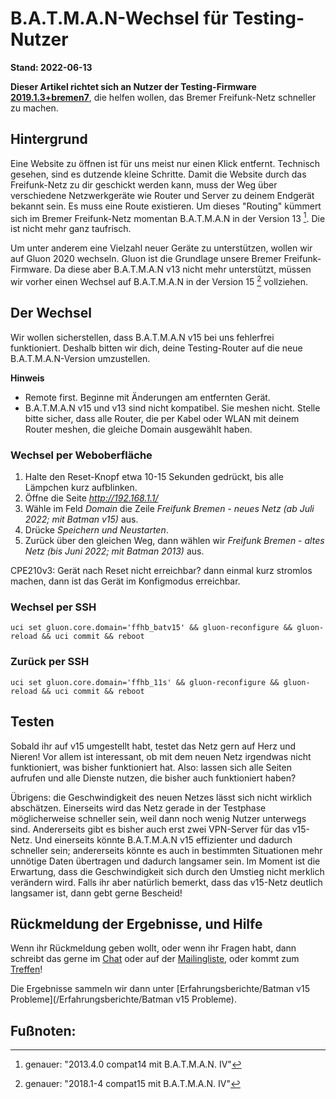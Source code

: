 # B.A.T.M.A.N-Wechsel für Testing-Nutzer

**Stand: 2022-06-13** 

__Dieser Artikel richtet sich an Nutzer der Testing-Firmware  [2019.1.3+bremen7](https://wiki.bremen.freifunk.net/Firmware/Changelog#2019-1-3-bremen7)__, die helfen wollen, das Bremer Freifunk-Netz schneller zu machen.

## Hintergrund
Eine Website zu öffnen ist für uns meist nur einen Klick entfernt. Technisch gesehen, sind es dutzende kleine Schritte. Damit die Website durch das Freifunk-Netz zu dir geschickt werden kann, muss der Weg über verschiedene Netzwerkgeräte wie Router und Server zu deinem Endgerät bekannt sein. Es muss eine Route existieren. Um dieses "Routing" kümmert sich im Bremer Freifunk-Netz momentan B.A.T.M.A.N in der Version 13 [^versV13]. Die ist nicht mehr ganz taufrisch.

Um unter anderem eine Vielzahl neuer Geräte zu unterstützen, wollen wir auf Gluon 2020 wechseln. Gluon ist die Grundlage unsere Bremer Freifunk-Firmware.
Da diese aber B.A.T.M.A.N v13 nicht mehr unterstützt, müssen wir vorher einen Wechsel auf B.A.T.M.A.N in der Version 15 [^versV15] vollziehen.

## Der Wechsel
Wir wollen sicherstellen, dass B.A.T.M.A.N v15 bei uns fehlerfrei funktioniert. Deshalb bitten wir dich, deine Testing-Router auf die neue B.A.T.M.A.N-Version umzustellen.

__Hinweis__
- Remote first.
Beginne mit Änderungen am entfernten Gerät.
- B.A.T.M.A.N v15 und v13 sind nicht kompatibel. Sie meshen nicht. Stelle bitte sicher, dass alle Router, die per Kabel oder WLAN mit deinem Router meshen, die gleiche Domain ausgewählt haben.

### Wechsel per Weboberfläche

1. Halte den Reset-Knopf etwa 10-15 Sekunden gedrückt, bis alle Lämpchen kurz aufblinken.
2. Öffne die Seite _http://192.168.1.1/_
3. Wähle im Feld _Domain_ die Zeile _Freifunk Bremen - neues Netz (ab Juli 2022; mit Batman v15)_ aus.
4. Drücke _Speichern und Neustarten_.
5. Zurück über den gleichen Weg, dann wählen wir _Freifunk Bremen - altes Netz (bis Juni 2022; mit Batman 2013)_ aus.

CPE210v3: Gerät nach Reset nicht erreichbar? dann einmal kurz stromlos machen, dann ist das Gerät im Konfigmodus erreichbar.

### Wechsel per SSH
    uci set gluon.core.domain='ffhb_batv15' && gluon-reconfigure && gluon-reload && uci commit && reboot

### Zurück per SSH
    uci set gluon.core.domain='ffhb_11s' && gluon-reconfigure && gluon-reload && uci commit && reboot

## Testen
Sobald ihr auf v15 umgestellt habt, testet das Netz gern auf Herz und Nieren! Vor allem ist interessant, ob mit dem neuen Netz irgendwas nicht funktioniert, was bisher funktioniert hat. Also: lassen sich alle Seiten aufrufen und alle Dienste nutzen, die bisher auch funktioniert haben?

Übrigens: die Geschwindigkeit des neuen Netzes lässt sich nicht wirklich abschätzen.
Einerseits wird das Netz gerade in der Testphase möglicherweise schneller sein, weil dann noch wenig Nutzer unterwegs sind. Andererseits gibt es bisher auch erst zwei VPN-Server für das v15-Netz.
Und einerseits könnte B.A.T.M.A.N v15 effizienter und dadurch schneller sein; andererseits könnte es auch in bestimmten Situationen mehr unnötige Daten übertragen und dadurch langsamer sein.
Im Moment ist die Erwartung, dass die Geschwindigkeit sich durch den Umstieg nicht merklich verändern wird. Falls ihr aber natürlich bemerkt, dass das v15-Netz deutlich langsamer ist, dann gebt gerne Bescheid!

## Rückmeldung der Ergebnisse, und Hilfe
Wenn ihr Rückmeldung geben wollt, oder wenn ihr Fragen habt, dann schreibt das gerne im [Chat](https://webirc.hackint.org/#ircs://irc.hackint.org/#ffhb?nick=Gast_?) oder auf der [Mailingliste](https://lists.bremen.freifunk.net/mailman/listinfo/ff-bremen/),
oder kommt zum [Treffen](/kontakt.html#treffen)!

Die Ergebnisse sammeln wir dann unter [Erfahrungsberichte/Batman v15 Probleme](/Erfahrungsberichte/Batman v15 Probleme).


## Fußnoten:

[^versV13]: genauer: "2013.4.0 compat14 mit B.A.T.M.A.N. IV"
[^versV15]: genauer: "2018.1-4 compat15 mit B.A.T.M.A.N. IV"